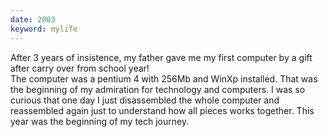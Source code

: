 ```yaml
---
date: 2003
keyword: mylife
---
```


After 3 years of insistence, my father gave me my first computer by a gift after carry over from school year!  
The computer was a pentium 4 with 256Mb and WinXp installed. That was the beginning of my admiration for technology and computers. I was so curious that one day I just disassembled the whole computer and reassembled again just to understand how all pieces works together. This year was the beginning of my tech journey.
